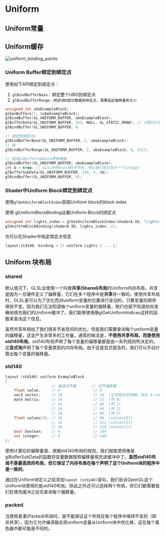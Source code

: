 # Uniform

## Uniform常量

## Uniform缓存

![uniform_binding_points](/Users/rshang/code/github/iOpenGL/uniform/uniform_binding_points.png)

### Uniform Buffer绑定到绑定点

使用如下API绑定到绑定点：

1. `glBindBufferBase`：绑定整个UBO到绑定点
2. `glBindBufferRange：绑定UBO部分数据到绑定点，需要指定偏移量和大小`

```c
unsigned int uboExampleBlock;
glGenBuffers(1, &uboExampleBlock);
glBindBuffer(GL_UNIFORM_BUFFER, uboExampleBlock);
glBufferData(GL_UNIFORM_BUFFER, 152, NULL, GL_STATIC_DRAW); // 分配152字节的内存
glBindBuffer(GL_UNIFORM_BUFFER, 0

// 绑定到绑定点2
glBindBufferBase(GL_UNIFORM_BUFFER, 2, uboExampleBlock); 
// 或
glBindBufferRange(GL_UNIFORM_BUFFER, 2, uboExampleBlock, 0, 152);

// 使用glBufferSubData更新数据            
glBindBuffer(GL_UNIFORM_BUFFER, uboExampleBlock);
int b = true; // GLSL中的bool是4字节的，所以我们将它存为一个integer
glBufferSubData(GL_UNIFORM_BUFFER, 144, 4, &b); 
glBindBuffer(GL_UNIFORM_BUFFER, 0);
```

### Shader中Uniform Block绑定到绑定点

使用`glGetUniformBlockIndex`获取Uniform block的block index

使用`glUniformBlockBinding设置Uniform Block的绑定点

```c
unsigned int lights_index = glGetUniformBlockIndex(shaderA.ID, "Lights");   
glUniformBlockBinding(shaderA.ID, lights_index, 2);
```



也可以在Shader中指定绑定点信息

```c
layout(std140, binding = 2) uniform Lights { ... };
```

## Uniform 块布局

### shared

默认情况下，GLSL会使用一个叫做**共享(Shared)布局**的Uniform内存布局，共享是因为一旦硬件定义了偏移量，它们在多个程序中是**共享**并一致的。使用共享布局时，GLSL是可以为了优化而对uniform变量的位置进行变动的，只要变量的顺序保持不变。因为我们无法知道每个uniform变量的偏移量，我们也就不知道如何准确地填充我们的Uniform缓冲了。我们能够使用像glGetUniformIndices这样的函数来查询这个信息。

虽然共享布局给了我们很多节省空间的优化，但是我们需要查询每个uniform变量的偏移量，这会产生非常多的工作量。通常的做法是，**不使用共享布局，而是使用std140布局**。std140布局声明了每个变量的偏移量都是由一系列规则所决定的，这**显式地**声明了每个变量类型的内存布局。由于这是显式提及的，我们可以手动计算出每个变量的偏移量。

### std140

```c
layout (std140) uniform ExampleBlock
{
                     // 基准对齐量       // 对齐偏移量
    float value;     // 4               // 0 
    vec3 vector;     // 16              // 16  (必须是16的倍数，所以 4->16)
    mat4 matrix;     // 16              // 32  (列 0)
                     // 16              // 48  (列 1)
                     // 16              // 64  (列 2)
                     // 16              // 80  (列 3)
    float values[3]; // 16              // 96  (values[0])
                     // 16              // 112 (values[1])
                     // 16              // 128 (values[2])
    bool boolean;    // 4               // 144
    int integer;     // 4               // 148
}; 
```

使用计算后的偏移量值，根据std140布局的规则，我们就能使用像是glBufferSubData的函数将变量数据按照偏移量填充进缓冲中了。**虽然std140布局不是最高效的布局，但它保证了内存布局在每个声明了这个Uniform块的程序中是一致的**。

通过在Uniform块定义之前添加`layout (std140)`语句，我们告诉OpenGL这个Uniform块使用的是std140布局。除此之外还可以选择两个布局，但它们都需要我们在填充缓冲之前先查询每个偏移量。

### packed

当使用紧凑(Packed)布局时，是不能保证这个布局在每个程序中保持不变的（即非共享），因为它允许编译器去将uniform变量从Uniform块中优化掉，这在每个着色器中都可能是不同的。



